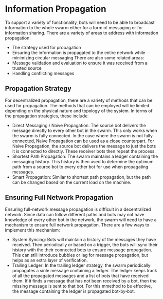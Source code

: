 # Information Propagation
To support a variety of functionality, bots will need to be able to broadcast information to the whole swarm either for a form of messaging or for information sharing. There are a variety of areas to address with information propagation:
- The strategy used for propagation
- Ensuring the information is propagated to the entire network while minimizing circular messaging
There are also some related areas:
- Message validation and evaluation to ensure it was received from a trusted source
- Handling conflicting messages

## Propagation Strategy
For decentralized propagation, there are a variety of methods that can be used for propagation. The methods that can be employed will be limited depending on the physical nature and topology of the system. In terms of the propagation strategies, these include:
- Direct Messaging / Naive Propagation: The source bot delivers the message directly to every other bot in the swarm. This only works when the swarm is fully connected. In the case where the swarm is not fully connected, Naive Propagation can be used as a close counterpart. For Naive Propagation, the source bot delivers the message to just the bots it is connected to directly. These receiver bots then repeat the process. 
- Shortest Path Propagation: The swarm maintains a ledger containing the messaging history. This history is then used to determine the optimum path from a source bot to every other bot for use when propagating messages.
- Smart Propagation: Similar to shortest path propagation, but the path can be changed based on the current load on the machine.

## Ensuring Full Network Propagation
Ensuring full-network message propagation is difficult in a decentralized network. Since data can follow different paths and bots may not have knowledge of every other bot in the network, the swarm will need to have a mechanism to ensure full network propagation. There are a few ways to implement this mechanism:
- System Syncing: Bots will maintain a history of the messages they have received. Then periodically or based on a trigger, the bots will sync their history with the their connected bots to ensure message propagation. This can still introduce bubbles or lag for message propagation, but helps as an extra layer of verification.
- Trailing Ledger: In the trailing ledger strategy, the swarm periodically propagates a sinle message containing a ledger. The ledger keeps track of all the propagated messages and a list of bots that have received them. If it finds a message that has not been received by a bot, then the missing message is sent to that bot. For this mmethod to be effective, the message containing the ledger is propagated bot-by-bot.

